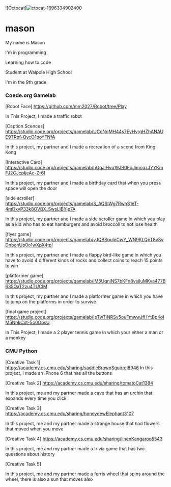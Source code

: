 ![Octocat]![ctocat-1696334902400](https://github.com/mm2027/mason/assets/146838324/daca09b4-2211-4bb9-a245-eb9157946caf)


# mason
My name is Mason

I'm in programming

Learning how to code

Student at Walpole High School

I'm in the 9th grade

### Coede.org Gamelab
[Robot Face] https://github.com/mm2027/Robot/tree/Play

In This Project, I made a traffic robot 

[Caption Scences] https://studio.code.org/projects/gamelab/UCoNqMH44s7EvHvrgHZhANAUE9TRbf-QycO1poYFNfA

In this project, my partner and I made a recreation of a scene from King Kong

[Interactive Card] https://studio.code.org/projects/gamelab/hOqJlHvu19JB0EoJimcqzJYYKmFJ2CJcpIjeAc-Z-6I

In this project, my partner and I made a birthday card that when you press space will open the door

[side scroller] https://studio.code.org/projects/gamelab/S_AQSIWg7RwhS1eT-4mDxyP33k8OVBX_SwsLIBYip7A

In this project, my partner and I made a side scroller game in which you play as a kid who has to eat hamburgers and avoid broccoli to not lose health

[flyer game] https://studio.code.org/projects/gamelab/vJQBSpuloCwY_WN9KLQpT8vSvDnbohUp0o1wXpX4tpI

In this project, my partner and I made a flappy bird-like game in which you have to avoid 4 different kinds of rocks and collect coins to reach 15 points to win 

[platformer game] https://studio.code.org/projects/gamelab/iM5UqniNS7bKFn8vsiIuMKva477B635OaT2zu4TUClM

In this project, my partner and I made a platformer game in which you have to jump on the platforms in order to survive

[final game project] https://studio.code.org/projects/gamelab/IpTwTiNRSv5ouFmwwJfHYtBpKoIM5NhkCot-5o0OosU

In This Project, I made a 2 player tennis game in which your either a man or a monkey

### CMU Python
[Creative Task 1] https://academy.cs.cmu.edu/sharing/saddleBrownSquirrel8946
In this project, I made an IPhone 6 that has all the buttons

[Creative Task 2]  https://academy.cs.cmu.edu/sharing/tomatoCat1384

In this project, me and my partner made a cave that has an urchin that expands every time you click

[Creative Task 3] https://academy.cs.cmu.edu/sharing/honeydewElephant3107

In this project, me and my partner made a strange house that had flowers that moved when you move

[Creative Task 4] https://academy.cs.cmu.edu/sharing/linenKangaroo5543

In this project, me and my partner made a trivia game that has two questions about history

[Creative Task 5]

In this project, me and my partner made a ferris wheel that spins around the wheel, there is also a sun that moves also
